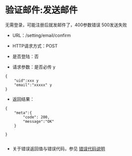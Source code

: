 # 验证邮件:发送邮件 
无需登录，可能注册后就发邮件了，400参数错误 500发送失败

- URL：/setting/email/confirm

- HTTP请求方式：POST

- 是否登陆：否

- 请求参数：是否必传 y

```
{
    "uid":xxx y
    "email":"xxxxx" y
}
```

- 返回结果：

```
{
    "meta":{
        "code": 200,
        "message":"OK"
    } 
    
}


```

- 关于错误返回值与错误代码，参见 [错误代码说明](../README.md)